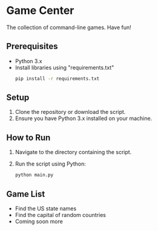 # Game Center

The collection of command-line games. Have fun!

## Prerequisites

-   Python 3.x
-   Install libraries using "requirements.txt"
    ```sh
    pip install -r requirements.txt
    ```

## Setup

1. Clone the repository or download the script.
2. Ensure you have Python 3.x installed on your machine.

## How to Run

1. Navigate to the directory containing the script.
2. Run the script using Python:

    ```sh
    python main.py
    ```

## Game List

-   Find the US state names
-   Find the capital of random countries
-   Coming soon more
